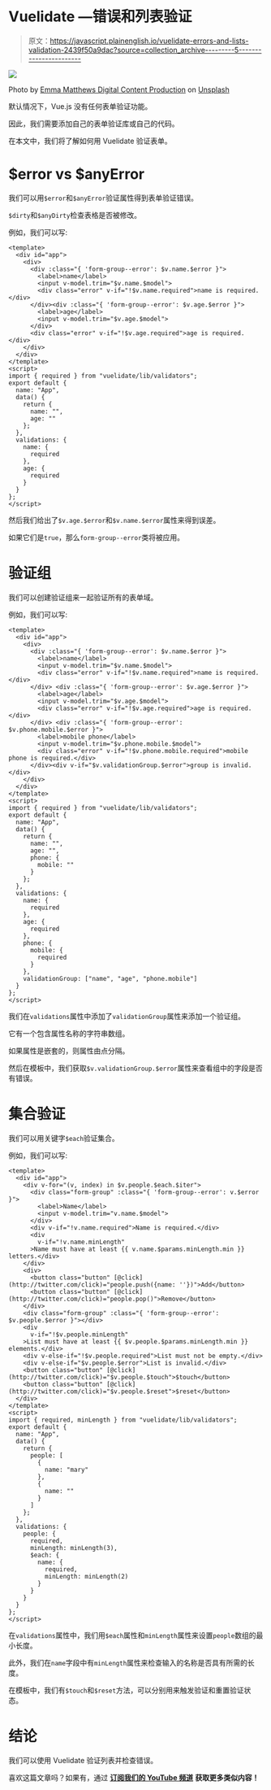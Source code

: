 # Vuelidate —错误和列表验证

> 原文：<https://javascript.plainenglish.io/vuelidate-errors-and-lists-validation-2439f50a9dac?source=collection_archive---------5----------------------->

![](img/b038549001cc69a4b92d35d4da05bae7.png)

Photo by [Emma Matthews Digital Content Production](https://unsplash.com/@emmamatthews?utm_source=medium&utm_medium=referral) on [Unsplash](https://unsplash.com?utm_source=medium&utm_medium=referral)

默认情况下，Vue.js 没有任何表单验证功能。

因此，我们需要添加自己的表单验证库或自己的代码。

在本文中，我们将了解如何用 Vuelidate 验证表单。

# $error vs $anyError

我们可以用`$error`和`$anyError`验证属性得到表单验证错误。

`$dirty`和`$anyDirty`检查表格是否被修改。

例如，我们可以写:

```
<template>
  <div id="app">
    <div>
      <div :class="{ 'form-group--error': $v.name.$error }">
        <label>name</label>
        <input v-model.trim="$v.name.$model">
        <div class="error" v-if="!$v.name.required">name is required.</div>
      </div><div :class="{ 'form-group--error': $v.age.$error }">
        <label>age</label>
        <input v-model.trim="$v.age.$model">
      </div>
      <div class="error" v-if="!$v.age.required">age is required.</div>
    </div>
  </div>
</template>
<script>
import { required } from "vuelidate/lib/validators";
export default {
  name: "App",
  data() {
    return {
      name: "",
      age: ""
    };
  },
  validations: {
    name: {
      required
    },
    age: {
      required
    }
  }
};
</script>
```

然后我们给出了`$v.age.$error`和`$v.name.$error`属性来得到误差。

如果它们是`true`，那么`form-group--error`类将被应用。

# 验证组

我们可以创建验证组来一起验证所有的表单域。

例如，我们可以写:

```
<template>
  <div id="app">
    <div>
      <div :class="{ 'form-group--error': $v.name.$error }">
        <label>name</label>
        <input v-model.trim="$v.name.$model">
        <div class="error" v-if="!$v.name.required">name is required.</div>
      </div> <div :class="{ 'form-group--error': $v.age.$error }">
        <label>age</label>
        <input v-model.trim="$v.age.$model">
        <div class="error" v-if="!$v.age.required">age is required.</div>
      </div> <div :class="{ 'form-group--error': $v.phone.mobile.$error }">
        <label>mobile phone</label>
        <input v-model.trim="$v.phone.mobile.$model">
        <div class="error" v-if="!$v.phone.mobile.required">mobile phone is required.</div>
      </div><div v-if="$v.validationGroup.$error">group is invalid.</div>
    </div>
  </div>
</template>
<script>
import { required } from "vuelidate/lib/validators";
export default {
  name: "App",
  data() {
    return {
      name: "",
      age: "",
      phone: {
        mobile: ""
      }
    };
  },
  validations: {
    name: {
      required
    },
    age: {
      required
    },
    phone: {
      mobile: {
        required
      }
    },
    validationGroup: ["name", "age", "phone.mobile"]
  }
};
</script>
```

我们在`validations`属性中添加了`validationGroup`属性来添加一个验证组。

它有一个包含属性名称的字符串数组。

如果属性是嵌套的，则属性由点分隔。

然后在模板中，我们获取`$v.validationGroup.$error`属性来查看组中的字段是否有错误。

# 集合验证

我们可以用关键字`$each`验证集合。

例如，我们可以写:

```
<template>
  <div id="app">
    <div v-for="(v, index) in $v.people.$each.$iter">
      <div class="form-group" :class="{ 'form-group--error': v.$error }">
        <label>Name</label>
        <input v-model.trim="v.name.$model">
      </div>
      <div v-if="!v.name.required">Name is required.</div>
      <div
        v-if="!v.name.minLength"
      >Name must have at least {{ v.name.$params.minLength.min }} letters.</div>
    </div>
    <div>
      <button class="button" [@click](http://twitter.com/click)="people.push({name: ''})">Add</button>
      <button class="button" [@click](http://twitter.com/click)="people.pop()">Remove</button>
    </div>
    <div class="form-group" :class="{ 'form-group--error': $v.people.$error }"></div>
    <div
      v-if="!$v.people.minLength"
    >List must have at least {{ $v.people.$params.minLength.min }} elements.</div>
    <div v-else-if="!$v.people.required">List must not be empty.</div>
    <div v-else-if="$v.people.$error">List is invalid.</div>
    <button class="button" [@click](http://twitter.com/click)="$v.people.$touch">$touch</button>
    <button class="button" [@click](http://twitter.com/click)="$v.people.$reset">$reset</button>
  </div>
</template>
<script>
import { required, minLength } from "vuelidate/lib/validators";
export default {
  name: "App",
  data() {
    return {
      people: [
        {
          name: "mary"
        },
        {
          name: ""
        }
      ]
    };
  },
  validations: {
    people: {
      required,
      minLength: minLength(3),
      $each: {
        name: {
          required,
          minLength: minLength(2)
        }
      }
    }
  }
};
</script>
```

在`validations`属性中，我们用`$each`属性和`minLength`属性来设置`people`数组的最小长度。

此外，我们在`name`字段中有`minLength`属性来检查输入的名称是否具有所需的长度。

在模板中，我们有`$touch`和`$reset`方法，可以分别用来触发验证和重置验证状态。

# 结论

我们可以使用 Vuelidate 验证列表并检查错误。

喜欢这篇文章吗？如果有，通过 [**订阅我们的 YouTube 频道**](https://www.youtube.com/channel/UCtipWUghju290NWcn8jhyAw?sub_confirmation=true) **获取更多类似内容！**